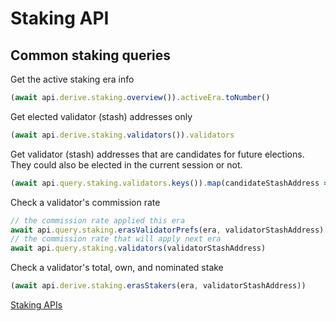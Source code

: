 # Staking API

## Common staking queries

Get the active staking era info
```js
(await api.derive.staking.overview()).activeEra.toNumber()
```

Get elected validator (stash) addresses only  
```js
(await api.derive.staking.validators()).validators
```

Get validator (stash) addresses that are candidates for future elections.  
They could also be elected in the current session or not.  
```js
(await api.query.staking.validators.keys()).map(candidateStashAddress => { .. });
```

Check a validator's commission rate
```js
// the commission rate applied this era
await api.query.staking.erasValidatorPrefs(era, validatorStashAddress)
// the commission rate that will apply next era
await api.query.staking.validators(validatorStashAddress)
```

Check a validator's total, own, and nominated stake
```js
(await api.derive.staking.erasStakers(era, validatorStashAddress))
```


[Staking APIs](https://raw.githubusercontent.com/cennznet/api.js/master/docs/cennznet/staking.md ':include :type=tsdoc')
